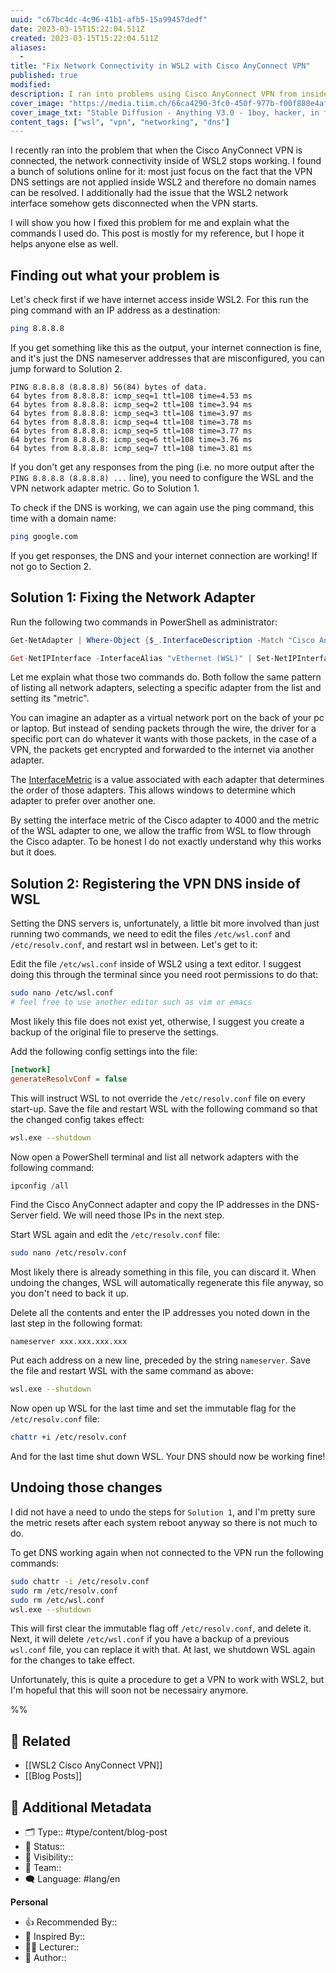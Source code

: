 ```yaml
---
uuid: "c67bc4dc-4c96-41b1-afb5-15a99457dedf"
date: 2023-03-15T15:22:04.511Z
created: 2023-03-15T15:22:04.511Z
aliases:
  -
title: "Fix Network Connectivity in WSL2 with Cisco AnyConnect VPN"
published: true
modified:
description: I ran into problems using Cisco AnyConnect VPN from inside of WSL2. I'm sharing my solution as a step-by-step guide for my reference and to help anyone with the same problem.
cover_image: "https://media.tiim.ch/66ca4290-3fc0-450f-977b-f00f888e4af3.webp"
cover_image_txt: "Stable Diffusion - Anything V3.0 - 1boy, hacker, in front of computer, back of head visible, vintage neon color scheme, terminal, big monitor"
content_tags: ["wsl", "vpn", "networking", "dns"]
---
```


I recently ran into the problem that when the Cisco AnyConnect VPN is connected, the network connectivity inside of WSL2 stops working. I found a bunch of solutions online for it: most just focus on the fact that the VPN DNS settings are not applied inside WSL2 and therefore no domain names can be resolved. I additionally had the issue that the WSL2 network interface somehow gets disconnected when the VPN starts.

I will show you how I fixed this problem for me and explain what the commands I used do. This post is mostly for my reference, but I hope it helps anyone else as well.

## Finding out what your problem is

Let's check first if we have internet access inside WSL2. For this run the ping command with an IP address as a destination:

```sh
ping 8.8.8.8
```

If you get something like this as the output, your internet connection is fine, and it's just the DNS nameserver addresses that are misconfigured, you can jump forward to Solution 2.

```
PING 8.8.8.8 (8.8.8.8) 56(84) bytes of data.
64 bytes from 8.8.8.8: icmp_seq=1 ttl=108 time=4.53 ms
64 bytes from 8.8.8.8: icmp_seq=2 ttl=108 time=3.94 ms
64 bytes from 8.8.8.8: icmp_seq=3 ttl=108 time=3.97 ms
64 bytes from 8.8.8.8: icmp_seq=4 ttl=108 time=3.78 ms
64 bytes from 8.8.8.8: icmp_seq=5 ttl=108 time=3.77 ms
64 bytes from 8.8.8.8: icmp_seq=6 ttl=108 time=3.76 ms
64 bytes from 8.8.8.8: icmp_seq=7 ttl=108 time=3.81 ms
```

If you don't get any responses from the ping (i.e. no more output after the `PING 8.8.8.8 (8.8.8.8) ...` line), you need to configure the WSL and the VPN network adapter metric. Go to Solution 1.

To check if the DNS is working, we can again use the ping command, this time with a domain name:

```sh
ping google.com
```

If you get responses, the DNS and your internet connection are working! If not go to Section 2.

## Solution 1: Fixing the Network Adapter

Run the following two commands in PowerShell as administrator:

```PowerShell
Get-NetAdapter | Where-Object {$_.InterfaceDescription -Match "Cisco AnyConnect"} | Set-NetIPInterface -InterfaceMetric 4000

Get-NetIPInterface -InterfaceAlias "vEthernet (WSL)" | Set-NetIPInterface -InterfaceMetric 1
```

Let me explain what those two commands do. Both follow the same pattern of listing all network adapters, selecting a specific adapter from the list and setting its "metric".

You can imagine an adapter as a virtual network port on the back of your pc or laptop. But instead of sending packets through the wire, the driver for a specific port can do whatever it wants with those packets, in the case of a VPN, the packets get encrypted and forwarded to the internet via another adapter.

The [InterfaceMetric](https://learn.microsoft.com/en-us/windows-server/networking/technologies/network-subsystem/net-sub-interface-metric) is a value associated with each adapter that determines the order of those adapters. This allows windows to determine which adapter to prefer over another one.

By setting the interface metric of the Cisco adapter to 4000 and the metric of the WSL adapter to one, we allow the traffic from WSL to flow through the Cisco adapter. To be honest I do not exactly understand why this works but it does.

## Solution 2: Registering the VPN DNS inside of WSL

Setting the DNS servers is, unfortunately, a little bit more involved than just running two commands, we need to edit the files `/etc/wsl.conf` and `/etc/resolv.conf`, and restart wsl in between. Let's get to it:

Edit the file `/etc/wsl.conf` inside of WSL2 using a text editor. I suggest doing this through the terminal since you need root permissions to do that:

```sh
sudo nano /etc/wsl.conf
# feel free to use another editor such as vim or emacs
```

Most likely this file does not exist yet, otherwise, I suggest you create a backup of the original file to preserve the settings.

Add the following config settings into the file:

```ini
[network]
generateResolvConf = false
```

This will instruct WSL to not override the `/etc/resolv.conf` file on every start-up. Save the file and restart WSL with the following command so that the changed config takes effect:

```sh
wsl.exe --shutdown
```

Now open a PowerShell terminal and list all network adapters with the following command:

```PowerShell
ipconfig /all
```

Find the Cisco AnyConnect adapter and copy the IP addresses in the DNS-Server field. We will need those IPs in the next step.

Start WSL again and edit the `/etc/resolv.conf` file:

```sh
sudo nano /etc/resolv.conf
```

Most likely there is already something in this file, you can discard it. When undoing the changes, WSL will automatically regenerate this file anyway, so you don't need to back it up.

Delete all the contents and enter the IP addresses you noted down in the last step in the following format:

```resolv
nameserver xxx.xxx.xxx.xxx
```

Put each address on a new line, preceded by the string `nameserver`.
Save the file and restart WSL with the same command as above:

```sh
wsl.exe --shutdown
```

Now open up WSL for the last time and set the immutable flag for the `/etc/resolv.conf` file:

```sh
chattr +i /etc/resolv.conf
```

And for the last time shut down WSL. Your DNS should now be working fine!

## Undoing those changes

I did not have a need to undo the steps for `Solution 1`, and I'm pretty sure the metric resets after each system reboot anyway so there is not much to do.

To get DNS working again when not connected to the VPN run the following commands:

```sh
sudo chattr -i /etc/resolv.conf
sudo rm /etc/resolv.conf
sudo rm /etc/wsl.conf
wsl.exe --shutdown
```

This will first clear the immutable flag off `/etc/resolv.conf`, and delete it. Next, it will delete `/etc/wsl.conf` if you have a backup of a previous `wsl.conf` file, you can replace it with that. At last, we shutdown WSL again for the changes to take effect.

Unfortunately, this is quite a procedure to get a VPN to work with WSL2, but I'm hopeful that this will soon not be necessairy anymore.

%%

## 📎 Related

- [[WSL2 Cisco AnyConnect VPN]]
- [[Blog Posts]]

## 📇 Additional Metadata

- 🗂 Type:: #type/content/blog-post
- 📝 Status::
- 🔐 Visibility::
- 👥 Team::
- 🗨 Language: #lang/en

**Personal**

- 👍 Recommended By::
- 🔮 Inspired By::
- 👨‍🎓 Lecturer::
- 📕 Author::
